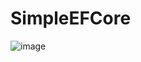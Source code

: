 # SimpleEFCore


![image](https://user-images.githubusercontent.com/72302395/147602403-d2636870-7bba-4265-9f33-8d00c06695d5.png)

